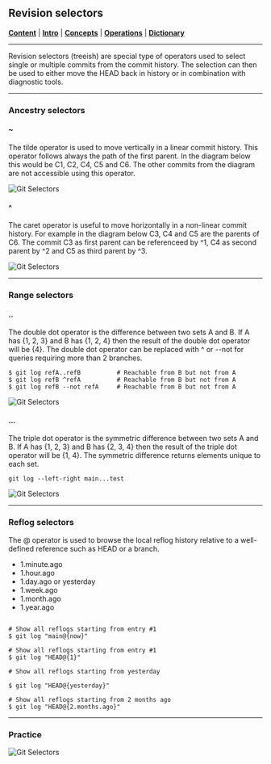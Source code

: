 ## Revision selectors
[**Content**](../README.md) |
[**Intro**](../01-Introduction) |
[**Concepts**](../02-Concepts) |
[**Operations**](../03-Operations) |
[**Dictionary**](../04-Appendix/dictionary.md)
________________________________________________________________________________

Revision selectors (treeish) are special type of operators used to select single or 
multiple commits from the commit history. The selection can then be used to 
either move the HEAD back in history or in combination with diagnostic tools.

-------------------------------------------------------------------------------
### Ancestry selectors

#### ~
The tilde operator is used to move vertically in a linear commit history. 
This operator follows always the path of the first parent. In the 
diagram below this would be C1, C2, C4, C5 and C6. The other commits from 
the diagram are not accessible using this operator.

![Git Selectors](../Assets/images/git-selectors-tilde.png)

#### ^
The caret operator is useful to move horizontally in a non-linear commit 
history. For example in the diagram below C3, C4 and C5 are the parents of 
C6. The commit C3 as first parent can be referenceed by ^1, C4 as second 
parent by ^2 and C5 as third parent by ^3. 

![Git Selectors](../Assets/images/git-selectors-caret.png)


-------------------------------------------------------------------------------
### Range selectors

#### ..
The double dot operator is the difference between two sets A and B. If A 
has {1, 2, 3} and B has {1, 2, 4} then the result of the double dot operator 
will be {4}. The double dot operator can be replaced with ^ or --not for 
queries requiring more than 2 branches. 

```shell
$ git log refA..refB          # Reachable from B but not from A
$ git log refB ^refA          # Reachable from B but not from A
$ git log refB --not refA     # Reachable from B but not from A
```

![Git Selectors](../Assets/images/git-selectors-double-dot.png)

#### ...
The triple dot operator is the symmetric difference between two sets A and B.
If A has {1, 2, 3} and B has {2, 3, 4} then the result of the triple dot 
operator will be {1, 4}. The symmetric difference returns elements unique to 
each set.

```shell
git log --left-right main...test
```
![Git Selectors](../Assets/images/git-selectors-triple-dot.png)

-------------------------------------------------------------------------------
### Reflog selectors
The @ operator is used to browse the local reflog history relative to a 
well-defined reference such as HEAD or a branch.

- 1.minute.ago
- 1.hour.ago
- 1.day.ago or yesterday
- 1.week.ago
- 1.month.ago
- 1.year.ago

```shell

# Show all reflogs starting from entry #1
$ git log "main@{now}"

# Show all reflogs starting from entry #1
$ git log "HEAD@{1}"

# Show all reflogs starting from yesterday

$ git log "HEAD@{yesterday}"

# Show all reflogs starting from 2 months ago
$ git log "HEAD@{2.months.ago}"
```

-------------------------------------------------------------------------------
### Practice

![Git Selectors](../Assets/images/git-selectors.png)
